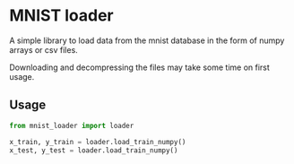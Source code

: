 # MNIST loader

A simple library to load data from the mnist database in the form of numpy arrays or csv files.

Downloading and decompressing the files may take some time on first usage.

## Usage

```python
from mnist_loader import loader

x_train, y_train = loader.load_train_numpy()
x_test, y_test = loader.load_train_numpy()
```
